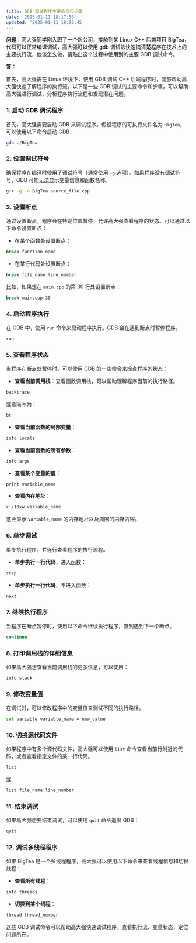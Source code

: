 ```yaml
---
title: GDB 调试程序主要命令和步骤
date: '2025-01-11 18:17:56'
updated: '2025-01-11 18:20:45'
---
```

**问题**：<font style="color:rgb(0, 0, 0);">高大强同学刚入职了一个新公司，接触到某 Linux C++ 后端项目 BigTea，代码可以正常编译调试，高大强可以使用 gdb 调试法快速搞清楚程序在技术上的主要执行流，他该怎么做，请贴出这个过程中使用到的主要 GDB 调试命令。</font>

**答：**

首先，高大强需在 Linux 环境下，使用 GDB 调试 C++ 后端程序时，能够帮助高大强快速了解程序的执行流。以下是一些 GDB 调试的主要命令和步骤，可以帮助高大强进行调试，分析程序执行流程和发现潜在问题。

### 1. 启动 GDB 调试程序
首先，高大强需要启动 GDB 来调试程序。假设程序的可执行文件名为 `BigTea`，可以使用以下命令启动 GDB：

```bash
gdb ./BigTea
```

### 2. 设置调试符号
确保程序在编译时使用了调试符号（通常使用 `-g` 选项）。如果程序没有调试符号，GDB 可能无法显示变量信息和函数名称。

```bash
g++ -g -o BigTea source_file.cpp
```

### 3. 设置断点
通过设置断点，程序会在特定位置暂停，允许高大强查看程序的状态。可以通过以下命令设置断点：

+ 在某个函数处设置断点：

```bash
break function_name
```

+ 在某行代码处设置断点：

```bash
break file_name:line_number
```

比如，如果想在 `main.cpp` 的第 30 行处设置断点：

```bash
break main.cpp:30
```

### 4. 启动程序执行
在 GDB 中，使用 `run` 命令来启动程序执行。GDB 会在遇到断点时暂停程序。

```bash
run
```

### 5. 查看程序状态
当程序在断点处暂停时，可以使用 GDB 的一些命令来检查程序的状态：

+ **查看当前调用栈**：查看函数调用栈，可以帮助理解程序当前的执行路径。

```bash
backtrace
```

或者简写为：

```bash
bt
```

+ **查看当前函数的局部变量**：

```bash
info locals
```

+ **查看当前函数的所有参数**：

```bash
info args
```

+ **查看某个变量的值**：

```bash
print variable_name
```

+ **查看内存地址**：

```bash
x /10xw variable_name
```

这会显示 `variable_name` 的内存地址以及周围的内存内容。

### 6. 单步调试
单步执行程序，并逐行查看程序的执行流程。

+ **单步执行一行代码**，进入函数：

```bash
step
```

+ **单步执行一行代码**，不进入函数：

```bash
next
```

### 7. 继续执行程序
当程序在断点暂停时，使用以下命令继续执行程序，直到遇到下一个断点。

```bash
continue
```

### 8. 打印调用栈的详细信息
如果高大强想查看当前调用栈的更多信息，可以使用：

```bash
info stack
```

### 9. 修改变量值
在调试时，可以修改程序中的变量值来测试不同的执行路径。

```bash
set variable variable_name = new_value
```

### 10. 切换源代码文件
如果程序中有多个源代码文件，高大强可以使用 `list` 命令查看当前行附近的代码，或者查看指定文件的某一行代码。

```bash
list
```

或

```bash
list file_name:line_number
```

### 11. 结束调试
如果高大强想要结束调试，可以使用 `quit` 命令退出 GDB：

```bash
quit
```

### 12. 调试多线程程序
如果 BigTea 是一个多线程程序，高大强可以使用以下命令来查看线程信息和切换线程：

+ **查看所有线程**：

```bash
info threads
```

+ **切换到某个线程**：

```bash
thread thread_number
```

这些 GDB 调试命令可以帮助高大强快速调试程序，查看执行流、变量状态，定位问题所在。

